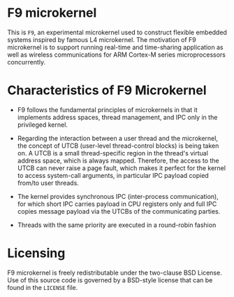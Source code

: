 F9 microkernel
==============

This is `F9`, an experimental microkernel used to construct flexible embedded
systems inspired by famous L4 microkernel. The motivation of F9 microkernel
is to support running real-time and time-sharing application as well as
wireless communications for ARM Cortex-M series microprocessors concurrently.


Characteristics of F9 Microkernel
=================================
* F9 follows the fundamental principles of microkernels in that it implements
  address spaces, thread management, and IPC only in the privileged kernel.

* Regarding the interaction between a user thread and the microkernel, the
  concept of UTCB (user-level thread-control blocks) is being taken on. A UTCB
  is a small thread-specific region in the thread's virtual address space,
  which is always mapped. Therefore, the access to the UTCB can never raise a
  page fault, which makes it perfect for the kernel to access system-call
  arguments, in particular IPC payload copied from/to user threads.

* The kernel provides synchronous IPC (inter-process communication), for which
  short IPC carries payload in CPU registers only and full IPC copies message
  payload via the UTCBs of the communicating parties.

* Threads with the same priority are executed in a round-robin fashion


Licensing
==============

F9 microkernel is freely redistributable under the two-clause BSD License.
Use of this source code is governed by a BSD-style license that can be found
in the `LICENSE` file.
